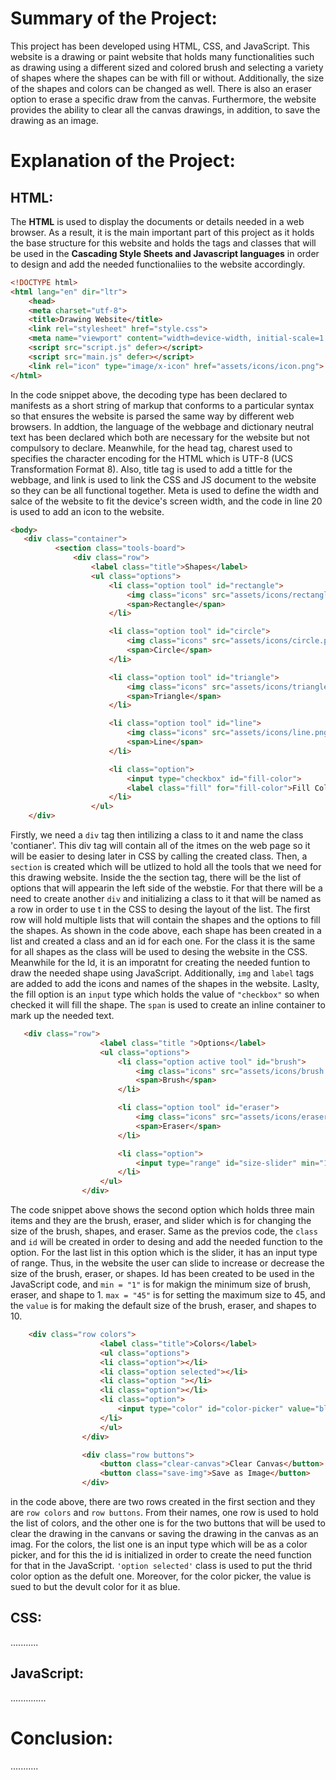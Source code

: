 # Summary of the Project:
This project has been developed using HTML, CSS, and JavaScript. This website is a drawing or paint website that holds many functionalities such as drawing using a different sized and colored brush and selecting a variety of shapes where the shapes can be with fill or without. Additionally, the size of the shapes and colors can be changed as well. There is also an eraser option to erase a specific draw from the canvas. Furthermore, the website provides the ability to clear all the canvas drawings, in addition, to save the drawing as an image.

# Explanation of the Project:

## HTML:

The __HTML__ is used to display the documents or details needed in a web browser. As a result, it is the main important part of this project as it holds the base structure for this website and holds the tags and classes that will be used in the **Cascading Style Sheets and Javascript languages** in order to design and add the needed functionaliies to the website accordingly. 

```HTML
<!DOCTYPE html>
<html lang="en" dir="ltr">
    <head>
    <meta charset="utf-8">
    <title>Drawing Website</title>
    <link rel="stylesheet" href="style.css">
    <meta name="viewport" content="width=device-width, initial-scale=1.0">
    <script src="script.js" defer></script>
    <script src="main.js" defer></script>
    <link rel="icon" type="image/x-icon" href="assets/icons/icon.png">
</html> 
```
In the code snippet above, the decoding type has been declared to manifests as a short string of markup that conforms to a particular syntax so that ensures the website is parsed the same way by different web browsers. In addtion, the language of the webbage and dictionary neutral text has been declared which both are necessary for the website but not compulsory to declare.  Meanwhile, for the head tag, charest used to specifies the character encoding for the HTML which is UTF-8 (UCS Transformation Format 8). Also, title tag is used to add a tittle for the webbage, and link is used to link the CSS and JS document to the website so they can be all functional together. Meta is used to define the width and salce of the website to fit the device's screen width, and the code in line 20 is used to add an icon to the website.

```HTML
<body>
   <div class="container">
          <section class="tools-board">
              <div class="row">
                  <label class="title">Shapes</label>
                  <ul class="options">
                      <li class="option tool" id="rectangle">
                          <img class="icons" src="assets/icons/rectangle.png"  alt="">
                          <span>Rectangle</span>
                      </li>

                      <li class="option tool" id="circle">
                          <img class="icons" src="assets/icons/circle.png"  alt="">
                          <span>Circle</span>
                      </li>

                      <li class="option tool" id="triangle">
                          <img class="icons" src="assets/icons/triangle.png" alt="">
                          <span>Triangle</span>
                      </li>

                      <li class="option tool" id="line">
                          <img class="icons" src="assets/icons/line.png" alt="">
                          <span>Line</span>
                      </li>

                      <li class="option">
                          <input type="checkbox" id="fill-color">
                          <label class="fill" for="fill-color">Fill Color</label>
                      </li>
                  </ul>
    </div>
```
Firstly, we need a ```div``` tag then intilizing a class to it and name the class 'contianer'. This div tag will contain all of the itmes on the web page so it will be easier to desing later in CSS by calling the created class. Then, a ```section``` is created which will be utlized to hold all the tools that we need for this drawing website. Inside the the section tag,  there will be the list of options that will appearin the left side of the webstie. For that there will be a need to create another ``` div ```  and initializing a class to it that will be named as a row in order to use t in the CSS to desing the layout of the list. The first row will hold multiple lists that will contain the shapes and the options to fill the shapes.  As shown in the code above, each shape has been created in a list and created a class and an id for each one. For the class it is the same for all shapes as the class will be used to desing the website in the CSS. Meanwhile for the Id, it is an imporatnt for creating the needed funtion to draw the needed shape using JavaScript. Additionally,  ```img``` and ```label``` tags are added to add the icons and names of the shapes in the website. Laslty, the fill option is an ```input``` type which holds the value of ```"checkbox"``` so when checked it will fill the shape. The ```span``` is used  to create an inline container to mark up the needed text. 

```HTML
   <div class="row">
                    <label class="title ">Options</label>
                    <ul class="options">
                        <li class="option active tool" id="brush">
                            <img class="icons" src="assets/icons/brush.png" alt="">
                            <span>Brush</span>
                        </li>

                        <li class="option tool" id="eraser">
                            <img class="icons" src="assets/icons/eraser.png"alt="">
                            <span>Eraser</span>
                        </li>

                        <li class="option">
                            <input type="range" id="size-slider" min="1" max="45" value="10">
                        </li>
                    </ul>
                </div>
```
The code snippet above shows the second option which holds three main items and they are the brush, eraser, and slider which is for changing the size of the brush, shapes, and eraser. Same as the previos code, the ```class``` and ```id``` will be created in order to desing and add the needed function to the option. For the last list in this option which is the slider, it has an input type of range. Thus, in the website the user can slide to increase or decrease the size of the brush, eraser, or shapes. Id has been created to be used in the JavaScript code, and ```min = "1"``` is for makign the minimum size of brush, eraser, and shape to 1. ```max = "45"``` is for setting the maximum size to 45, and the ```value``` is for making the default size of the brush, eraser, and shapes to 10.  

```HTML
    <div class="row colors">
                    <label class="title">Colors</label>
                    <ul class="options">
                    <li class="option"></li>
                    <li class="option selected"></li>
                    <li class="option "></li>
                    <li class="option"></li>
                    <li class="option">
                        <input type="color" id="color-picker" value="blue">
                    </li>
                    </ul>
                </div>

                <div class="row buttons">
                    <button class="clear-canvas">Clear Canvas</button>
                    <button class="save-img">Save as Image</button>
                </div>
```
in the code above, there are two rows created in the first section and they are ```row colors``` and ```row buttons```. From their names, one row is used to hold the list of colors, and the other one is for the two buttons that will be used to clear the drawing in the canvans or saving the drawing in the canvas as an imag. For the colors, the list one is an input type which will be as a color picker, and for this the id is initialized in order to create the need function for that in the JavaScript. ```'option selected'``` class is used to put the thrid color option as the defult one. Moreover, for the color picker, the value is sued to but the devult color for it as blue. 

## CSS:

...........


## JavaScript:

..............

# Conclusion:
...........
